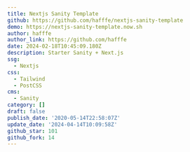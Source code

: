 ```yaml
---
title: Nextjs Sanity Template
github: https://github.com/hafffe/nextjs-sanity-template
demo: https://nextjs-sanity-template.now.sh
author: hafffe
author_link: https://github.com/hafffe
date: 2024-02-18T10:45:09.180Z
description: Starter Sanity + Next.js
ssg:
  - Nextjs
css:
  - Tailwind
  - PostCSS
cms:
  - Sanity
category: []
draft: false
publish_date: '2020-05-14T22:58:07Z'
update_date: '2024-04-14T10:09:58Z'
github_star: 101
github_fork: 14
---
```

